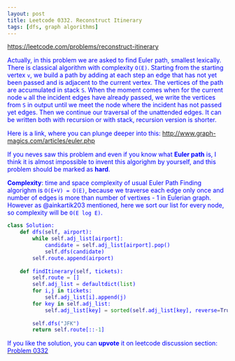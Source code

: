 ```yaml
---
layout: post
title: Leetcode 0332. Reconstruct Itinerary
tags: [dfs, graph algorithms]
---
```


<a href="https://leetcode.com/problems/reconstruct-itinerary"> <font color = blue>https://leetcode.com/problems/reconstruct-itinerary

Actually, in this problem we are asked to find Euler path, smallest lexically. There is classical algorithm with complexity `O(E)`. Starting from the starting vertex `v`, we build a path by adding at each step an edge that has not yet been passed and is adjacent to the current vertex. The vertices of the path are accumulated in stack `S`. When the moment comes when for the current node `w` all the incident edges have already passed, we write the vertices from `S` in output until we meet the node where the incident has not passed yet edges. Then we continue our traversal of the unattended edges. It can be written both with recursion or with stack, recursion version is shorter.

Here is a link, where you can plunge deeper into this:
http://www.graph-magics.com/articles/euler.php

If you neves saw this problem and even if you know what **Euler path** is, I think it is almost impossible to invent this algorighm by yourself, and this problem should be marked as **hard**.

**Complexity**: time and space complexity of usual Euler Path Finding algorighm is `O(E+V) = O(E)`, because we traverse each edge only once and number of edges is more than number of vertixes - 1 in Eulerian graph. However as @ainkartik203 mentioned, here we sort our list for every node, so complexity will be `O(E log E)`.

```python
class Solution:
    def dfs(self, airport):
        while self.adj_list[airport]:
            candidate = self.adj_list[airport].pop()
            self.dfs(candidate)
        self.route.append(airport)
            
    def findItinerary(self, tickets):
        self.route = []
        self.adj_list = defaultdict(list)
        for i,j in tickets:
            self.adj_list[i].append(j)
        for key in self.adj_list: 
            self.adj_list[key] = sorted(self.adj_list[key], reverse=True)
            
        self.dfs("JFK")
        return self.route[::-1]
```

If you like the solution, you can **upvote** it on leetcode discussion section:<a href="https://leetcode.com/problems/reconstruct-itinerary/discuss/709590/python-short-euler-path-finding-oe-log-e-explained"> <font color = blue>Problem 0332
